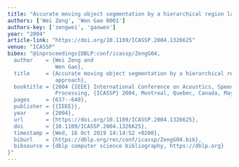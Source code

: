 ```yaml
---
title: "Accurate moving object segmentation by a hierarchical region labeling approach"
authors: ['Wei Zeng', 'Wen Gao 0001']
authors-key: ['zengwei', 'gaowen']
year: "2004"
article-link: "https://doi.org/10.1109/ICASSP.2004.1326625"
venue: "ICASSP"
bibex: "@inproceedings{DBLP:conf/icassp/ZengG04,
  author    = {Wei Zeng and
               Wen Gao},
  title     = {Accurate moving object segmentation by a hierarchical region labeling
               approach},
  booktitle = {2004 {IEEE} International Conference on Acoustics, Speech, and Signal
               Processing, {ICASSP} 2004, Montreal, Quebec, Canada, May 17-21, 2004},
  pages     = {637--640},
  publisher = {{IEEE}},
  year      = {2004},
  url       = {https://doi.org/10.1109/ICASSP.2004.1326625},
  doi       = {10.1109/ICASSP.2004.1326625},
  timestamp = {Wed, 16 Oct 2019 14:14:52 +0200},
  biburl    = {https://dblp.org/rec/conf/icassp/ZengG04.bib},
  bibsource = {dblp computer science bibliography, https://dblp.org}
}"
---
```

